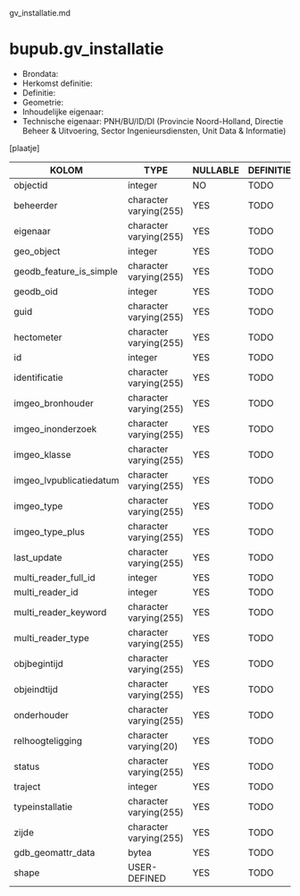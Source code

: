 gv_installatie.md

# bupub.gv_installatie


* Brondata: 
* Herkomst definitie: 
* Definitie: 
* Geometrie: 
* Inhoudelijke eigenaar: 
* Technische eigenaar: PNH/BU/ID/DI (Provincie Noord-Holland, Directie Beheer & Uitvoering, Sector Ingenieursdiensten, Unit Data & Informatie)

[plaatje]


|KOLOM                            |TYPE                       |NULLABLE|DEFINITIE|
|------                           |----                       |-----   |-----    |
|objectid                         |integer                    |NO      |TODO|
|beheerder                        |character varying(255)     |YES     |TODO|
|eigenaar                         |character varying(255)     |YES     |TODO|
|geo_object                       |integer                    |YES     |TODO|
|geodb_feature_is_simple          |character varying(255)     |YES     |TODO|
|geodb_oid                        |integer                    |YES     |TODO|
|guid                             |character varying(255)     |YES     |TODO|
|hectometer                       |character varying(255)     |YES     |TODO|
|id                               |integer                    |YES     |TODO|
|identificatie                    |character varying(255)     |YES     |TODO|
|imgeo_bronhouder                 |character varying(255)     |YES     |TODO|
|imgeo_inonderzoek                |character varying(255)     |YES     |TODO|
|imgeo_klasse                     |character varying(255)     |YES     |TODO|
|imgeo_lvpublicatiedatum          |character varying(255)     |YES     |TODO|
|imgeo_type                       |character varying(255)     |YES     |TODO|
|imgeo_type_plus                  |character varying(255)     |YES     |TODO|
|last_update                      |character varying(255)     |YES     |TODO|
|multi_reader_full_id             |integer                    |YES     |TODO|
|multi_reader_id                  |integer                    |YES     |TODO|
|multi_reader_keyword             |character varying(255)     |YES     |TODO|
|multi_reader_type                |character varying(255)     |YES     |TODO|
|objbegintijd                     |character varying(255)     |YES     |TODO|
|objeindtijd                      |character varying(255)     |YES     |TODO|
|onderhouder                      |character varying(255)     |YES     |TODO|
|relhoogteligging                 |character varying(20)      |YES     |TODO|
|status                           |character varying(255)     |YES     |TODO|
|traject                          |integer                    |YES     |TODO|
|typeinstallatie                  |character varying(255)     |YES     |TODO|
|zijde                            |character varying(255)     |YES     |TODO|
|gdb_geomattr_data                |bytea                      |YES     |TODO|
|shape                            |USER-DEFINED               |YES     |TODO|
